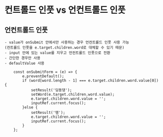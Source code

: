 # 컨트롤드 인풋 vs 언컨트롤드 인풋
## 언컨트롤드 인풋
    - value가 onSubmit 안에서만 사용하는 경우 언컨트롤드 인풋 사용 가능
    (컨트롤드 인풋을 e.target.children.word로 대체할 수 있기 때문)
    - input 안에 있는 value를 지우고 언컨트롤드 인풋으로 전환
    - 간단한 경우만 사용
    - defaultValue 사용
```
    const onSubmitForm = (e) => {
        e.preventDefault();
        if (word[word.length - 1] === e.target.children.word.value[0]) {
            setResult('딩동댕');
            setWord(e.target.children.word.value);
            e.target.children.word.value = '';
            inputRef.current.focus();
        }else {
            setResult('땡');
            e.target.children.word.value = '';
            inputRef.current.focus();
        }
    };

```